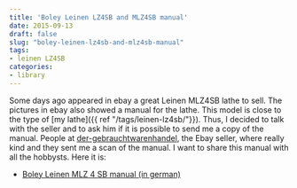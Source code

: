 ```yaml
---
title: 'Boley Leinen LZ4SB and MLZ4SB manual'
date: 2015-09-13
draft: false
slug: "boley-leinen-lz4sb-and-mlz4sb-manual"
tags:
- leinen LZ4SB
categories:
- library
---
```



Some days ago appeared in ebay a great Leinen MLZ4SB lathe to
sell. The pictures in ebay also showed a manual for the lathe. This
model is close to the type of [my lathe]({{ ref "/tags/leinen-lz4sb/"}}). 
Thus, I decided to talk with the seller and to ask him if it is
possible to send me a copy of the manual. People
at [der-gebrauchtwarenhandel](https://www.ebay.es/str/dergebrauchtwarenhandel),
the Ebay seller, where really kind and they sent me a scan of the
manual. I want to share this manual with all the hobbysts. Here it is:


*   [Boley Leinen MLZ 4 SB manual (in german)](/pdfs/leinen-mlz4sb-manual.pdf)
